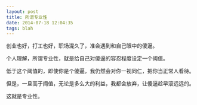 ```yaml
---
layout: post
title: 所谓专业性
date: 2014-07-18 12:04:35
tags: blah
---
```

创业也好，打工也好，职场混久了，准会遇到和自己眼中的傻逼。

个人理解，所谓专业性，就是给自己对傻逼的容忍程度设定一个阈值。

低于这个阈值的，即使你是个傻逼，我仍然会对你一视同仁，把你当正常人看待。

但是，一旦高于阈值，无论是多么大的利益，我都会放弃，让傻逼趁早滚远远的。

这就是专业性。